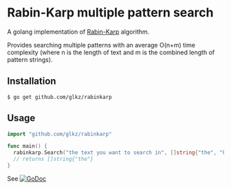 # Rabin-Karp multiple pattern search

A golang implementation of [Rabin-Karp](https://en.wikipedia.org/wiki/Rabin%E2%80%93Karp_algorithm) algorithm.

Provides searching multiple patterns with an average O(n+m) time complexity (where n is the length of text and m is the combined length of pattern strings).


## Installation
```
$ go get github.com/glkz/rabinkarp
```

## Usage

```go
import "github.com/glkz/rabinkarp"

func main() {
  rabinkarp.Search("the text you want to search in", []string{"the", "keywords"})
  // returns []string{"the"}
}
```

See [![GoDoc](https://godoc.org/github.com/glkz/rabinkarp?status.svg)](http://godoc.org/github.com/glkz/rabinkarp)
